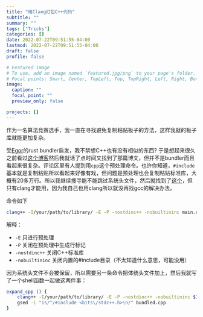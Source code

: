 ```yaml
---
title: "用Clang打包C++代码"
subtitle: ""
summary: ""
tags: ["Tricks"]
categories: []
date: 2022-07-22T09:51:55-04:00
lastmod: 2022-07-22T09:51:55-04:00
draft: false
profile: false

# Featured image
# To use, add an image named `featured.jpg/png` to your page's folder.
# Focal points: Smart, Center, TopLeft, Top, TopRight, Left, Right, BottomLeft, Bottom, BottomRight.
image:
  caption: ""
  focal_point: ""
  preview_only: false

projects: []
---
```

作为一名算法竞赛选手，我一直在寻找避免复制粘贴板子的方法，这样我就的板子库就能更加复杂。

受[Egor](https://codeforces.com/profile/Egor)的rust bundler启发，我不禁想C++也有没有相似的东西? 于是想起来很久之前看过[这个博客](https://codeforces.com/blog/entry/77139)然后我就话了点时间又找到了那篇博文，但并不是bundler而且看起来很复杂。评论区里有人提到用`cpp`这个预处理命令。也许你知道，`#include`基本就是复制粘贴所以看起来好像有戏，但问题是预处理也会复制粘贴标准库，大概有20多万行。所以我继续搜寻能不能跳过系统头文件，然后就找到了[这个](https://stackoverflow.com/a/20889599)，但只有clang才能用，因为我自己也用clang所以就没再找gcc的解决办法。

命令如下
```sh
clang++ -I/your/path/to/library/ -E -P -nostdinc++ -nobuiltininc main.cpp > bundled.cpp
```

解释：

- `-E` 只进行预处理
- `-P` 关闭在预处理中生成行标记
- `-nostdinc++` 关闭C++标准库
- `-nobuiltininc` 关闭内置的#include目录（不太知道什么意思，可能没用）

因为系统头文件不会被保留，所以需要另一条命令把体统头文件加上，然后我就写了一个shell函数一起做这两件事：

```sh
expand_cpp () {
	clang++ -I/your/path/to/library/ -E -P -nostdinc++ -nobuiltininc $1 > bundled.cpp
	gsed -i "1s/^/#include <bits\/stdc++.h>\n/" bundled.cpp
}
```
